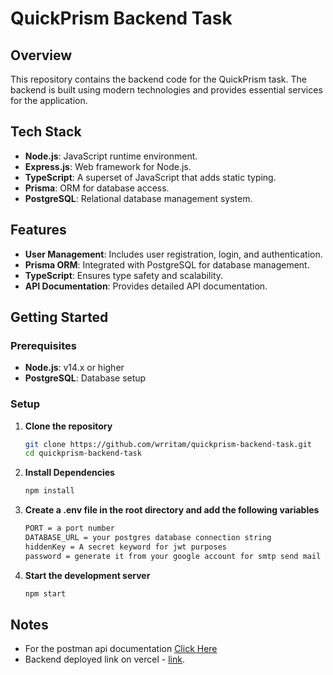 # QuickPrism Backend Task

## Overview

This repository contains the backend code for the QuickPrism task. The backend is built using modern technologies and provides essential services for the application.

## Tech Stack

- **Node.js**: JavaScript runtime environment.
- **Express.js**: Web framework for Node.js.
- **TypeScript**: A superset of JavaScript that adds static typing.
- **Prisma**: ORM for database access.
- **PostgreSQL**: Relational database management system.

## Features

- **User Management**: Includes user registration, login, and authentication.
- **Prisma ORM**: Integrated with PostgreSQL for database management.
- **TypeScript**: Ensures type safety and scalability.
- **API Documentation**: Provides detailed API documentation.

## Getting Started

### Prerequisites

- **Node.js**: v14.x or higher
- **PostgreSQL**: Database setup

### Setup

1. **Clone the repository**
   ```bash
   git clone https://github.com/wrritam/quickprism-backend-task.git
   cd quickprism-backend-task

2. **Install Dependencies**
   ```bash
   npm install

3. **Create a .env file in the root directory and add the following variables**
   ```bash
   PORT = a port number
   DATABASE_URL = your postgres database connection string
   hiddenKey = A secret keyword for jwt purposes
   password = generate it from your google account for smtp send mail purposes

4. **Start the development server**
   ```bash
   npm start

## Notes

  - For the postman api documentation [Click Here](https://documenter.getpostman.com/view/21414570/2sA3s3JBfm)
  - Backend deployed link on vercel - [link](https://quickprism-backend-task.onrender.com/).

